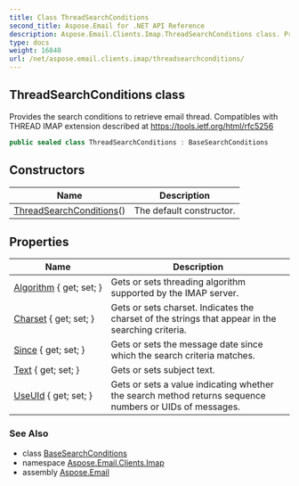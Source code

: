 ```yaml
---
title: Class ThreadSearchConditions
second_title: Aspose.Email for .NET API Reference
description: Aspose.Email.Clients.Imap.ThreadSearchConditions class. Provides the search conditions to retrieve email thread. Compatibles with THREAD IMAP extension described at https//tools.ietf.org/html/rfc5256
type: docs
weight: 16840
url: /net/aspose.email.clients.imap/threadsearchconditions/
---
```

## ThreadSearchConditions class

Provides the search conditions to retrieve email thread. Compatibles with THREAD IMAP extension described at https://tools.ietf.org/html/rfc5256

```csharp
public sealed class ThreadSearchConditions : BaseSearchConditions
```

## Constructors

| Name | Description |
| --- | --- |
| [ThreadSearchConditions](threadsearchconditions/)() | The default constructor. |

## Properties

| Name | Description |
| --- | --- |
| [Algorithm](../../aspose.email.clients.imap/threadsearchconditions/algorithm/) { get; set; } | Gets or sets threading algorithm supported by the IMAP server. |
| [Charset](../../aspose.email.clients.imap/basesearchconditions/charset/) { get; set; } | Gets or sets charset. Indicates the charset of the strings that appear in the searching criteria. |
| [Since](../../aspose.email.clients.imap/basesearchconditions/since/) { get; set; } | Gets or sets the message date since which the search criteria matches. |
| [Text](../../aspose.email.clients.imap/basesearchconditions/text/) { get; set; } | Gets or sets subject text. |
| [UseUId](../../aspose.email.clients.imap/basesearchconditions/useuid/) { get; set; } | Gets or sets a value indicating whether the search method returns sequence numbers or UIDs of messages. |

### See Also

* class [BaseSearchConditions](../basesearchconditions/)
* namespace [Aspose.Email.Clients.Imap](../../aspose.email.clients.imap/)
* assembly [Aspose.Email](../../)


